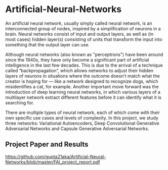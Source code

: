 # Artificial-Neural-Networks

An artificial neural network, usually simply called neural network, is an interconnected group of nodes, inspired by a simplification of neurons in a brain. Neural networks consist of input and output layers, as well as (in most cases) hidden layer(s) consisting of units that transform the input into something that the output layer can use. 

Although neural networks (also known as "perceptrons") have been around since the 1940s, they have only become a significant part of artificial intelligence in the last few decades. This is due to the arrival of a technique called “backpropagation”, which allows networks to adjust their hidden layers of neurons in situations where the outcome doesn’t match what the creator is hoping for — like a network designed to recognize dogs, which misidentifies a cat, for example.  Another important move forward was the introduction of deep learning neural networks, in which various layers of a multilayer network extract different features before it can identify what it is searching for.

There are multiple types of neural network, each of which come with their own specific use cases and levels of complexity. In this project, we study three networks: Variational Autoencoders, Deep Convolutional Generative Adversarial Networks and Capsule Generative Adversarial Networks.

## Project Paper and Results

https://github.com/gupta21aka/Artificial-Neural-Networks/blob/master/FAI_project_report.pdf

